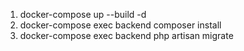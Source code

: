 1. docker-compose up --build -d
2. docker-compose exec backend composer install
3. docker-compose exec backend php artisan migrate
